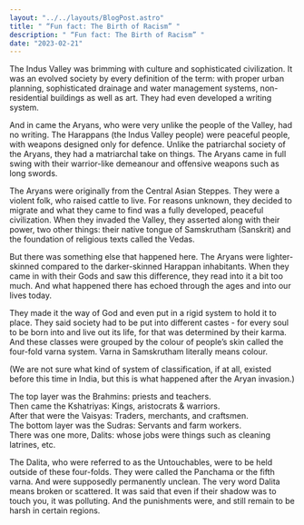 ```yaml
---
layout: "../../layouts/BlogPost.astro"
title: " “Fun fact: The Birth of Racism” "
description: " “Fun fact: The Birth of Racism” "
date: "2023-02-21"
---
```


The Indus Valley was brimming with culture and sophisticated civilization. It was an evolved society by every definition of the term: with proper urban planning, sophisticated drainage and water management systems, non-residential buildings as well as art. They had even developed a writing system. 


And in came the Aryans, who were very unlike the people of the Valley, had no writing. The Harappans (the Indus Valley people) were peaceful people, with weapons designed only for defence. Unlike the patriarchal society of the Aryans, they had a matriarchal take on things. The Aryans came in full swing with their warrior-like demeanour and offensive weapons such as long swords.


The Aryans were originally from the Central Asian Steppes. They were a violent folk, who raised cattle to live. For reasons unknown, they decided to migrate and what they came to find was a fully developed, peaceful civilization. When they invaded the Valley, they asserted along with their power, two other things: their native tongue of Samskrutham (Sanskrit) and the foundation of religious texts called the Vedas. 


But there was something else that happened here.
The Aryans were lighter-skinned compared to the darker-skinned Harappan inhabitants. When they came in with their Gods and saw this difference, they read into it a bit too much. And what happened there has echoed through the ages and into our lives today. 


They made it the way of God and even put in a rigid system to hold it to place. They said society had to be put into different castes - for every soul to be born into and live out its life, for that was determined by their karma. And these classes were grouped by the colour of people’s skin called the four-fold varna system. Varna in Samskrutham literally means colour.


(We are not sure what kind of system of classification, if at all, existed before this time in India, but this is what happened after the Aryan invasion.)


The top layer was the Brahmins: priests and teachers. <br>
Then came the Kshatriyas: Kings, aristocrats & warriors. <br>
After that were the Vaisyas: Traders, merchants, and craftsmen. <br>
The bottom layer was the Sudras: Servants and farm workers. <br>
There was one more, Dalits: whose jobs were things such as cleaning latrines, etc. <br>


The Dalita, who were referred to as the Untouchables, were to be held outside of these four-folds. They were called the Panchama or the fifth varna. And were supposedly permanently unclean. The very word Dalita means broken or scattered. It was said that even if their shadow was to touch you, it was polluting. And the punishments were, and still remain to be harsh in certain regions.

